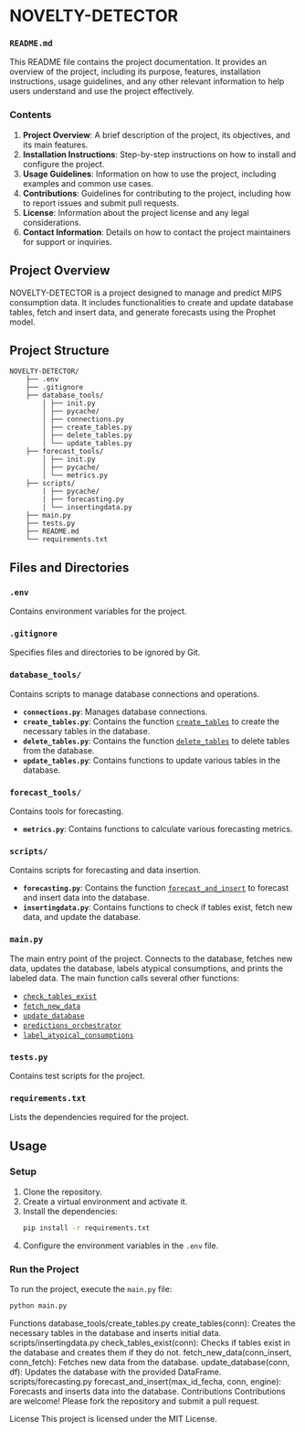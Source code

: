 # NOVELTY-DETECTOR

### `README.md`

This README file contains the project documentation. It provides an overview of the project, including its purpose, features, installation instructions, usage guidelines, and any other relevant information to help users understand and use the project effectively.

### Contents

1. **Project Overview**: A brief description of the project, its objectives, and its main features.
2. **Installation Instructions**: Step-by-step instructions on how to install and configure the project.
3. **Usage Guidelines**: Information on how to use the project, including examples and common use cases.
4. **Contributions**: Guidelines for contributing to the project, including how to report issues and submit pull requests.
5. **License**: Information about the project license and any legal considerations.
6. **Contact Information**: Details on how to contact the project maintainers for support or inquiries.

## Project Overview
NOVELTY-DETECTOR is a project designed to manage and predict MIPS consumption data. It includes functionalities to create and update database tables, fetch and insert data, and generate forecasts using the Prophet model.

## Project Structure

```
NOVELTY-DETECTOR/
    ├── .env 
    ├── .gitignore 
    ├── database_tools/ 
        │ ├── init.py 
        │ ├── pycache/ 
        │ ├── connections.py 
        │ ├── create_tables.py 
        │ ├── delete_tables.py 
        │ └── update_tables.py 
    ├── forecast_tools/ 
        │ ├── init.py 
        │ ├── pycache/ 
        │ └── metrics.py
    ├── scripts/ 
        | ├── pycache/ 
        | ├── forecasting.py 
        | └── insertingdata.py
    ├── main.py 
    ├── tests.py 
    ├── README.md 
    └── requirements.txt 

```

## Files and Directories

### `.env`
Contains environment variables for the project.

### `.gitignore`
Specifies files and directories to be ignored by Git.

### `database_tools/`
Contains scripts to manage database connections and operations.

- **`connections.py`**: Manages database connections.
- **`create_tables.py`**: Contains the function [`create_tables`](database_tools/create_tables.py) to create the necessary tables in the database.
- **`delete_tables.py`**: Contains the function [`delete_tables`](database_tools/delete_tables.py) to delete tables from the database.
- **`update_tables.py`**: Contains functions to update various tables in the database.

### `forecast_tools/`
Contains tools for forecasting.

- **`metrics.py`**: Contains functions to calculate various forecasting metrics.

### `scripts/`
Contains scripts for forecasting and data insertion.

- **`forecasting.py`**: Contains the function [`forecast_and_insert`](scripts/forecasting.py) to forecast and insert data into the database.
- **`insertingdata.py`**: Contains functions to check if tables exist, fetch new data, and update the database.

### `main.py`
The main entry point of the project. Connects to the database, fetches new data, updates the database, labels atypical consumptions, and prints the labeled data. The main function calls several other functions:
- [`check_tables_exist`](scripts/insertingdata.py)
- [`fetch_new_data`](scripts/insertingdata.py)
- [`update_database`](scripts/insertingdata.py)
- [`predictions_orchestrator`](scripts/forecasting.py)
- [`label_atypical_consumptions`](database_tools/update_tables.py)

### `tests.py`
Contains test scripts for the project.

### `requirements.txt`
Lists the dependencies required for the project.

## Usage

### Setup
1. Clone the repository.
2. Create a virtual environment and activate it.
3. Install the dependencies:
    ```sh
    pip install -r requirements.txt
    ```
4. Configure the environment variables in the `.env` file.

### Run the Project
To run the project, execute the `main.py` file:
```sh
python main.py
```
Functions
database_tools/create_tables.py
create_tables(conn): Creates the necessary tables in the database and inserts initial data.
scripts/insertingdata.py
check_tables_exist(conn): Checks if tables exist in the database and creates them if they do not.
fetch_new_data(conn_insert, conn_fetch): Fetches new data from the database.
update_database(conn, df): Updates the database with the provided DataFrame.
scripts/forecasting.py
forecast_and_insert(max_id_fecha, conn, engine): Forecasts and inserts data into the database.
Contributions
Contributions are welcome! Please fork the repository and submit a pull request.

License
This project is licensed under the MIT License.